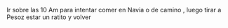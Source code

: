 Ir sobre las 10 Am para intentar comer en Navia  o de camino , luego tirar a Pesoz estar un ratito y volver